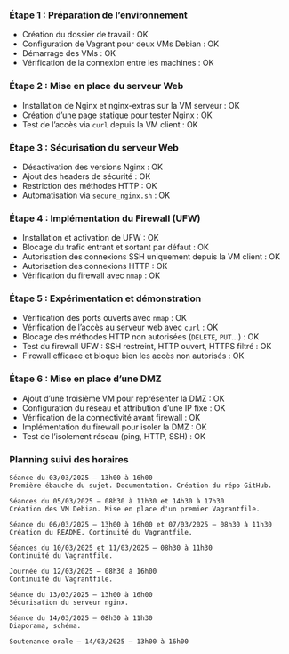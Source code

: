 ### Étape 1 : Préparation de l’environnement

- Création du dossier de travail : OK
- Configuration de Vagrant pour deux VMs Debian : OK
- Démarrage des VMs : OK
- Vérification de la connexion entre les machines : OK

### Étape 2 : Mise en place du serveur Web

- Installation de Nginx et nginx-extras sur la VM serveur : OK
- Création d’une page statique pour tester Nginx : OK
- Test de l’accès via `curl` depuis la VM client : OK

### Étape 3 : Sécurisation du serveur Web

- Désactivation des versions Nginx : OK
- Ajout des headers de sécurité : OK
- Restriction des méthodes HTTP : OK
- Automatisation via `secure_nginx.sh` : OK

### Étape 4 : Implémentation du Firewall (UFW)

- Installation et activation de UFW : OK
- Blocage du trafic entrant et sortant par défaut : OK
- Autorisation des connexions SSH uniquement depuis la VM client : OK
- Autorisation des connexions HTTP : OK
- Vérification du firewall avec `nmap` : OK

### Étape 5 : Expérimentation et démonstration

- Vérification des ports ouverts avec `nmap` : OK
- Vérification de l’accès au serveur web avec `curl` : OK
- Blocage des méthodes HTTP non autorisées (`DELETE`, `PUT`...) : OK
- Test du firewall UFW : SSH restreint, HTTP ouvert, HTTPS filtré : OK
- Firewall efficace et bloque bien les accès non autorisés : OK

### Étape 6 : Mise en place d’une DMZ

- Ajout d’une troisième VM pour représenter la DMZ : OK
- Configuration du réseau et attribution d’une IP fixe : OK
- Vérification de la connectivité avant firewall : OK
- Implémentation du firewall pour isoler la DMZ : OK
- Test de l’isolement réseau (ping, HTTP, SSH) : OK



### Planning suivi des horaires

    Séance du 03/03/2025 – 13h00 à 16h00
    Première ébauche du sujet. Documentation. Création du répo GitHub.

    Séances du 05/03/2025 – 08h30 à 11h30 et 14h30 à 17h30
    Création des VM Debian. Mise en place d'un premier Vagrantfile.

    Séance du 06/03/2025 – 13h00 à 16h00 et 07/03/2025 – 08h30 à 11h30
    Création du README. Continuité du Vagrantfile.

    Séances du 10/03/2025 et 11/03/2025 – 08h30 à 11h30
    Continuité du Vagrantfile.

    Journée du 12/03/2025 – 08h30 à 16h00
    Continuité du Vagrantfile.

    Séance du 13/03/2025 – 13h00 à 16h00
    Sécurisation du serveur nginx.

    Séance du 14/03/2025 – 08h30 à 11h30
    Diaporama, schéma.

    Soutenance orale – 14/03/2025 – 13h00 à 16h00 
